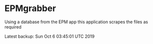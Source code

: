 # EPMgrabber
Using a database from the EPM app this application scrapes the files as required


Latest backup: Sun Oct 6 03:45:01 UTC 2019
